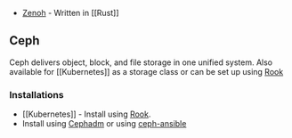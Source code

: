 - [Zenoh](https://github.com/eclipse-zenoh/zenoh) - Written in [[Rust]]

## Ceph
Ceph delivers object, block, and file storage in one unified system. 
Also available for [[Kubernetes]] as a storage class or 
can be set up using [Rook](https://rook.io/)

### Installations

- [[Kubernetes]] - Install using [Rook](https://rook.io/).
- Install using [Cephadm](https://docs.ceph.com/en/latest/cephadm/install/#cephadm-deploying-new-cluster) or using [ceph-ansible](https://docs.ceph.com/projects/ceph-ansible/en/latest/)